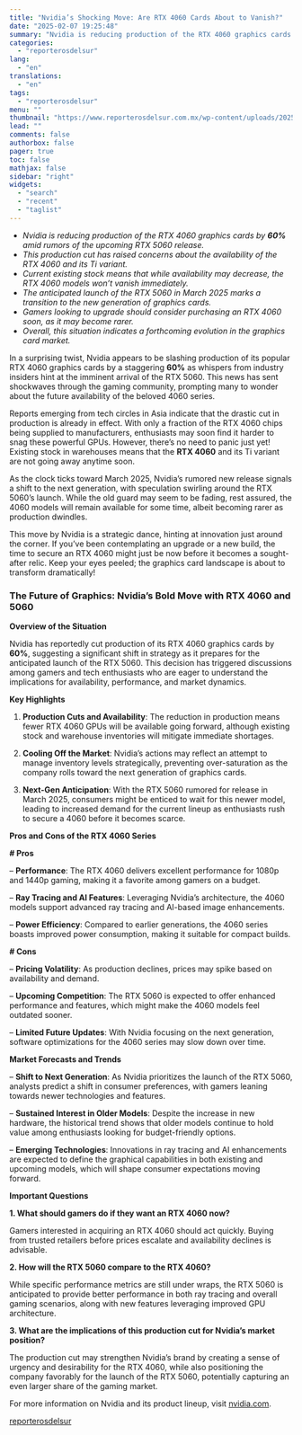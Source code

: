 ```yaml
---
title: "Nvidia’s Shocking Move: Are RTX 4060 Cards About to Vanish?"
date: "2025-02-07 19:25:48"
summary: "Nvidia is reducing production of the RTX 4060 graphics cards by 60% amid rumors of the upcoming RTX 5060 release.This production cut has raised concerns about the availability of the RTX 4060 and its Ti variant.Current existing stock means that while availability may decrease, the RTX 4060 models won’t vanish..."
categories:
  - "reporterosdelsur"
lang:
  - "en"
translations:
  - "en"
tags:
  - "reporterosdelsur"
menu: ""
thumbnail: "https://www.reporterosdelsur.com.mx/wp-content/uploads/2025/02/compressed_img-6ePATObLj2fjrqckdLBZw3YH-480x384.png"
lead: ""
comments: false
authorbox: false
pager: true
toc: false
mathjax: false
sidebar: "right"
widgets:
  - "search"
  - "recent"
  - "taglist"
---
```


* *Nvidia is reducing production of the RTX 4060 graphics cards by **60%** amid rumors of the upcoming RTX 5060 release.*
* *This production cut has raised concerns about the availability of the RTX 4060 and its Ti variant.*
* *Current existing stock means that while availability may decrease, the RTX 4060 models won’t vanish immediately.*
* *The anticipated launch of the RTX 5060 in March 2025 marks a transition to the new generation of graphics cards.*
* *Gamers looking to upgrade should consider purchasing an RTX 4060 soon, as it may become rarer.*
* *Overall, this situation indicates a forthcoming evolution in the graphics card market.*

In a surprising twist, Nvidia appears to be slashing production of its popular RTX 4060 graphics cards by a staggering **60%** as whispers from industry insiders hint at the imminent arrival of the RTX 5060. This news has sent shockwaves through the gaming community, prompting many to wonder about the future availability of the beloved 4060 series.

Reports emerging from tech circles in Asia indicate that the drastic cut in production is already in effect. With only a fraction of the RTX 4060 chips being supplied to manufacturers, enthusiasts may soon find it harder to snag these powerful GPUs. However, there’s no need to panic just yet! Existing stock in warehouses means that the **RTX 4060** and its Ti variant are not going away anytime soon.

As the clock ticks toward March 2025, Nvidia’s rumored new release signals a shift to the next generation, with speculation swirling around the RTX 5060’s launch. While the old guard may seem to be fading, rest assured, the 4060 models will remain available for some time, albeit becoming rarer as production dwindles.

This move by Nvidia is a strategic dance, hinting at innovation just around the corner. If you’ve been contemplating an upgrade or a new build, the time to secure an RTX 4060 might just be now before it becomes a sought-after relic. Keep your eyes peeled; the graphics card landscape is about to transform dramatically!

### The Future of Graphics: Nvidia’s Bold Move with RTX 4060 and 5060

**Overview of the Situation**

Nvidia has reportedly cut production of its RTX 4060 graphics cards by **60%**, suggesting a significant shift in strategy as it prepares for the anticipated launch of the RTX 5060. This decision has triggered discussions among gamers and tech enthusiasts who are eager to understand the implications for availability, performance, and market dynamics.

**Key Highlights**

1. **Production Cuts and Availability**: The reduction in production means fewer RTX 4060 GPUs will be available going forward, although existing stock and warehouse inventories will mitigate immediate shortages.

2. **Cooling Off the Market**: Nvidia’s actions may reflect an attempt to manage inventory levels strategically, preventing over-saturation as the company rolls toward the next generation of graphics cards.

3. **Next-Gen Anticipation**: With the RTX 5060 rumored for release in March 2025, consumers might be enticed to wait for this newer model, leading to increased demand for the current lineup as enthusiasts rush to secure a 4060 before it becomes scarce.

**Pros and Cons of the RTX 4060 Series**

**# Pros**  

– **Performance**: The RTX 4060 delivers excellent performance for 1080p and 1440p gaming, making it a favorite among gamers on a budget.  

– **Ray Tracing and AI Features**: Leveraging Nvidia’s architecture, the 4060 models support advanced ray tracing and AI-based image enhancements.  

– **Power Efficiency**: Compared to earlier generations, the 4060 series boasts improved power consumption, making it suitable for compact builds.

**# Cons**  

– **Pricing Volatility**: As production declines, prices may spike based on availability and demand.  

– **Upcoming Competition**: The RTX 5060 is expected to offer enhanced performance and features, which might make the 4060 models feel outdated sooner.  

– **Limited Future Updates**: With Nvidia focusing on the next generation, software optimizations for the 4060 series may slow down over time.

**Market Forecasts and Trends**

– **Shift to Next Generation**: As Nvidia prioritizes the launch of the RTX 5060, analysts predict a shift in consumer preferences, with gamers leaning towards newer technologies and features.

– **Sustained Interest in Older Models**: Despite the increase in new hardware, the historical trend shows that older models continue to hold value among enthusiasts looking for budget-friendly options.

– **Emerging Technologies**: Innovations in ray tracing and AI enhancements are expected to define the graphical capabilities in both existing and upcoming models, which will shape consumer expectations moving forward.

**Important Questions**

**1. What should gamers do if they want an RTX 4060 now?**  

Gamers interested in acquiring an RTX 4060 should act quickly. Buying from trusted retailers before prices escalate and availability declines is advisable.

**2. How will the RTX 5060 compare to the RTX 4060?**  

While specific performance metrics are still under wraps, the RTX 5060 is anticipated to provide better performance in both ray tracing and overall gaming scenarios, along with new features leveraging improved GPU architecture.

**3. What are the implications of this production cut for Nvidia’s market position?**  

The production cut may strengthen Nvidia’s brand by creating a sense of urgency and desirability for the RTX 4060, while also positioning the company favorably for the launch of the RTX 5060, potentially capturing an even larger share of the gaming market.

For more information on Nvidia and its product lineup, visit [nvidia.com](https://www.nvidia.com).

[reporterosdelsur](https://www.reporterosdelsur.com.mx/news-en/nvidias-shocking-move-are-rtx-4060-cards-about-to-vanish/127021/)
